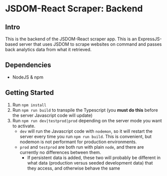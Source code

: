 # JSDOM-React Scraper: Backend

## Intro
This is the backend of the JSDOM-React scraper app.  This is an ExpressJS-based server that uses JSDOM to scrape websites on command and passes back analytics data from what it retrieved.

## Dependencies
* NodeJS & npm

## Getting Started
1. Run `npm install`
2. Run `npm run build` to transpile the Typescript (you **must do this** before the server Javascript code will update)
3. Run `npm run dev|testprod|prod` depending on the server mode you want to activate.
    * `dev` will run the Javascript code with `nodemon`, so it will restart the server every time you run `npm run build`.  This is convenient, but nodemon is not performant for production environments.
    * `prod` and `testprod` are both run with plain `node`, and there are currently no differences between them.
        * If persistent data is added, these two will probably be different in what data (production versus seeded development data) that they access, and otherwise behave the same
